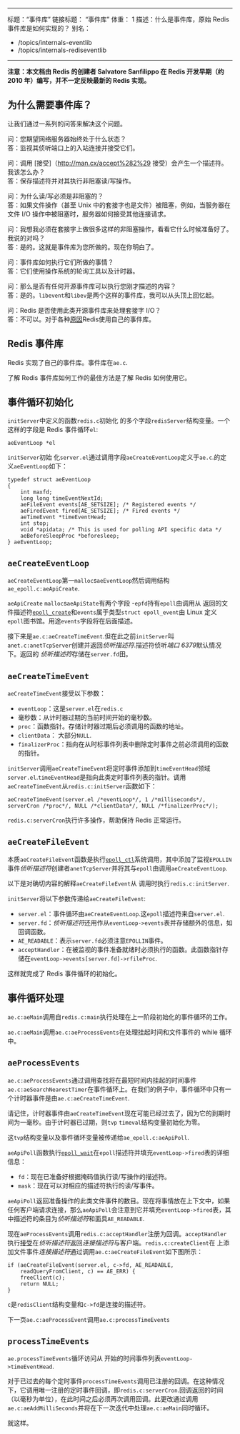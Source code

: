 ***

标题：“事件库”
链接标题： “事件库”
体重： 1
描述：什么是事件库，原始 Redis 事件库是如何实现的？
别名：

*   /topics/internals-eventlib
*   /topics/internals-rediseventlib

***

**注意：本文档由 Redis 的创建者 Salvatore Sanfilippo 在 Redis 开发早期（约 2010 年）编写，并不一定反映最新的 Redis 实现。**

## 为什么需要事件库？

让我们通过一系列的问答来解决这个问题。

问：您期望网络服务器始终处于什么状态？<br/>
答：监视其侦听端口上的入站连接并接受它们。

问：调用 \[接受]（http://man.cx/accept%282%29 接受）会产生一个描述符。我该怎么办？<br/>
答：保存描述符并对其执行非阻塞读/写操作。

问：为什么读/写必须是非阻塞的？<br/>
答：如果文件操作（甚至 Unix 中的套接字也是文件）被阻塞，例如，当服务器在文件 I/O 操作中被阻塞时，服务器如何接受其他连接请求。

问：我想我必须在套接字上做很多这样的非阻塞操作，看看它什么时候准备好了。我说的对吗？<br/>
答：是的。这就是事件库为您所做的。现在你明白了。

问：事件库如何执行它们所做的事情？<br/>
答：它们使用操作系统的轮询工具以及计时器。

问：那么是否有任何开源事件库可以执行您刚才描述的内容？<br/>
答：是的。`libevent`和`libev`是两个这样的事件库，我可以从头顶上回忆起。

问：Redis 是否使用此类开源事件库来处理套接字 I/O？<br/>
答：不可以。对于各种[原因](http://groups.google.com/group/redis-db/browse_thread/thread/b52814e9ef15b8d0/)Redis使用自己的事件库。

## Redis 事件库

Redis 实现了自己的事件库。事件库在`ae.c`.

了解 Redis 事件库如何工作的最佳方法是了解 Redis 如何使用它。

## 事件循环初始化

`initServer`中定义的函数`redis.c`初始化 的多个字段`redisServer`结构变量。一个这样的字段是 Redis 事件循环`el`:

    aeEventLoop *el

`initServer`初始 化`server.el`通过调用字段`aeCreateEventLoop`定义于`ae.c`.的定义`aeEventLoop`如下：

    typedef struct aeEventLoop
    {
        int maxfd;
        long long timeEventNextId;
        aeFileEvent events[AE_SETSIZE]; /* Registered events */
        aeFiredEvent fired[AE_SETSIZE]; /* Fired events */
        aeTimeEvent *timeEventHead;
        int stop;
        void *apidata; /* This is used for polling API specific data */
        aeBeforeSleepProc *beforesleep;
    } aeEventLoop;

## `aeCreateEventLoop`

`aeCreateEventLoop`第一`malloc`s`aeEventLoop`然后调用结构`ae_epoll.c:aeApiCreate`.

`aeApiCreate` `malloc`s`aeApiState`有两个字段 -`epfd`持有`epoll`由调用从 返回的文件描述符[`epoll_create`](http://man.cx/epoll_create%282%29)和`events`属于类型`struct epoll_event`由 Linux 定义`epoll`图书馆。用途`events`字段将在后面描述。

接下来是`ae.c:aeCreateTimeEvent`.但在此之前`initServer`叫`anet.c:anetTcpServer`创建并返回*侦听描述符*.描述符侦听*端口 6379*默认情况下。返回的 *侦听描述符*存储在`server.fd`田。

## `aeCreateTimeEvent`

`aeCreateTimeEvent`接受以下参数：

*   `eventLoop`：这是`server.el`在`redis.c`
*   毫秒数：从计时器过期的当前时间开始的毫秒数。
*   `proc`：函数指针。存储计时器过期后必须调用的函数的地址。
*   `clientData`： 大部分`NULL`.
*   `finalizerProc`：指向在从时标事件列表中删除定时事件之前必须调用的函数的指针。

`initServer`调用`aeCreateTimeEvent`将定时事件添加到`timeEventHead`领域`server.el`.`timeEventHead`是指向此类定时事件列表的指针。调用`aeCreateTimeEvent`从`redis.c:initServer`函数如下：

    aeCreateTimeEvent(server.el /*eventLoop*/, 1 /*milliseconds*/, serverCron /*proc*/, NULL /*clientData*/, NULL /*finalizerProc*/);

`redis.c:serverCron`执行许多操作，帮助保持 Redis 正常运行。

## `aeCreateFileEvent`

本质`aeCreateFileEvent`函数是执行[`epoll_ctl`](http://man.cx/epoll_ctl)系统调用，其中添加了监视`EPOLLIN`事件*侦听描述符*创建者`anetTcpServer`并将其与`epoll`由调用`aeCreateEventLoop`.

以下是对确切内容的解释`aeCreateFileEvent`从 调用时执行`redis.c:initServer`.

`initServer`将以下参数传递给`aeCreateFileEvent`:

*   `server.el`：事件循环由`aeCreateEventLoop`.这`epoll`描述符来自`server.el`.
*   `server.fd`：*侦听描述符*还用作从`eventLoop->events`表并存储额外的信息，如回调函数。
*   `AE_READABLE`：表示`server.fd`必须注意`EPOLLIN`事件。
*   `acceptHandler`：在被监视的事件准备就绪时必须执行的函数。此函数指针存储在`eventLoop->events[server.fd]->rfileProc`.

这样就完成了 Redis 事件循环的初始化。

## 事件循环处理

`ae.c:aeMain`调用自`redis.c:main`执行处理在上一阶段初始化的事件循环的工作。

`ae.c:aeMain`调用`ae.c:aeProcessEvents`在处理挂起时间和文件事件的 while 循环中。

## `aeProcessEvents`

`ae.c:aeProcessEvents`通过调用查找将在最短时间内挂起的时间事件`ae.c:aeSearchNearestTimer`在事件循环上。在我们的例子中，事件循环中只有一个计时器事件是由`ae.c:aeCreateTimeEvent`.

请记住，计时器事件由`aeCreateTimeEvent`现在可能已经过去了，因为它的到期时间为一毫秒。由于计时器已过期，则`tvp` `timeval`结构变量初始化为零。

这`tvp`结构变量以及事件循环变量被传递给`ae_epoll.c:aeApiPoll`.

`aeApiPoll`函数执行[`epoll_wait`](http://man.cx/epoll_wait)在`epoll`描述符并填充`eventLoop->fired`表的详细信息：

*   `fd`：现在已准备好根据掩码值执行读/写操作的描述符。
*   `mask`：现在可以对相应的描述符执行的读/写事件。

`aeApiPoll`返回准备操作的此类文件事件的数目。现在将事情放在上下文中，如果任何客户端请求连接，那么`aeApiPoll`会注意到它并填充`eventLoop->fired`表，其中描述符的条目为*侦听描述符*和面具`AE_READABLE`.

现在`aeProcessEvents`调用`redis.c:acceptHandler`注册为回调。`acceptHandler`执行[接受](http://man.cx/accept)在*侦听描述符*返回*连接描述符*与客户端。`redis.c:createClient`在 上添加文件事件*连接描述符*通过调用`ae.c:aeCreateFileEvent`如下图所示：

    if (aeCreateFileEvent(server.el, c->fd, AE_READABLE,
        readQueryFromClient, c) == AE_ERR) {
        freeClient(c);
        return NULL;
    }

`c`是`redisClient`结构变量和`c->fd`是连接的描述符。

下一页`ae.c:aeProcessEvent`调用`ae.c:processTimeEvents`

## `processTimeEvents`

`ae.processTimeEvents`循环访问从 开始的时间事件列表`eventLoop->timeEventHead`.

对于已过去的每个定时事件`processTimeEvents`调用已注册的回调。在这种情况下，它调用唯一注册的定时事件回调，即`redis.c:serverCron`.回调返回的时间（以毫秒为单位），在此时间之后必须再次调用回调。此更改通过调用`ae.c:aeAddMilliSeconds`并将在下一次迭代中处理`ae.c:aeMain`同时循环。

就这样。
